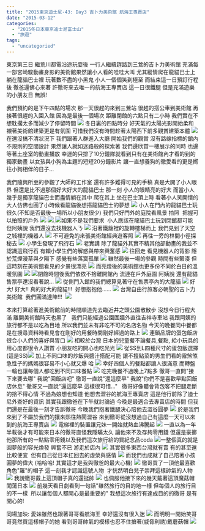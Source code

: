 ```yaml
---
title: "2015東京迪士尼-43: Day3 吉卜力美術館 航海王專賣店"
date: "2015-03-12"
categories: 
  - "2015冬日本東京迪士尼富士山"
  - "旅遊"
tags: 
  - "uncategoried"
---
```


東京第三日 繼荒川都電沿途玩耍後 一行人繼續趕路到三鶯的吉卜力美術館 充滿每一部宮崎駿動畫身影的美術館果然讓小人看的哇哇大叫 尤其縱情爬在龍貓巴士上 躺在龍貓巴士裡 玩著數不盡的小黑鬼 小人一個個笑到極至 而結束這一日預訂行程後 徹爸還佛心來著 許徹哥來去唯一的航海王專賣店 這一日很鐵腿 但是充滿遊樂的小朋友日 無誤!  

我們預約的是下午四點的場次 那一天很趕的來到三鶯站 很趕的搭公車到美術館 再接著很趕的入園入館 因為是最後一個場次 距離閉館的六點只有二小時 我們實在不想耽擱太多而減少了停留時間 [![](images/16488934706_445cf07424.jpg)](http://flickr.com/photos/33703965@N00/16488934706) 冬日裏的四點時分 好天氣的太陽光影開始柔和 襯著美術館建築更是有氛圍 可惜我們沒有時間趁著太陽西下前多觀賞建築本體 [![](images/16327214148_f39f69d963.jpg)](http://flickr.com/photos/33703965@N00/16327214148) 在還沒搞不清狀況下 我們跟著人群進入大廳 開始我們的觀賞 沒有路線指標的館內 不規則的空間設計 果然讓人就如迷路般的探索著 我們邊欣賞一樓展示的同時 也邊等著土座室的動畫播放 幸運的只排了10分鐘隊就看到只有在美術館內才看的到的獨家動畫 以女孩與小狗為主題的短短20分鐘影片 讓一直想養狗的徹愛看的更是嚮往小狗相伴的日子...

我們隨興所至的參觀了大師的工作室 還有許多難得可見的手稿 真是大開了小人眼界 但還是比不過那個好大好大的龍貓巴士 那一刻 小人的眼睛亮的好大 而當小人幾乎是獨享龍貓巴士而盡情躺在其中 爬在其上 坐在巴士頂上時 看著小人笑開懷的大人仿佛也圓了小時候看龍貓後想搭龍貓巴士的夢想 [![](images/16329023917_67492dfecf.jpg)](http://flickr.com/photos/33703965@N00/16329023917) 小人在門內的龍貓巴士玩很久(不知是否最後一場所以小朋友很少) 我們只好門外的庭院看風景 拍照  把握可以拍照的戶外 [![](images/16328668829_4b4bba4ee5.jpg)](http://flickr.com/photos/33703965@N00/16328668829) [![](images/15939860283_43ec68a0f0.jpg)](http://flickr.com/photos/33703965@N00/15939860283)[ ![](images/16558368121_38c2dd3a3a.jpg)](http://flickr.com/photos/33703965@N00/16558368121)如果不是我們要求  小人應該在龍貓巴士玩到閉館都可能 但阿姨說 我們還沒去找機器人ㄋ [![](images/16327478150_487ebfa6b5.jpg)](http://flickr.com/photos/33703965@N00/16327478150) 沿著鐵籠裡的旋轉樓梯而上 我們見到了天空之城裡的機器人 ![](images/16323495727_f4b3d4e50f.jpg) 不可避免的來張美術館經典遊客照 ![](images/16323497797_0bb66a4cf7.jpg) 再往一旁的林間小徑探秘去 [![](images/16488930366_3fca8556b8.jpg)](http://flickr.com/photos/33703965@N00/16488930366) 小學生發現了飛行石 ![](images/16328666569_1098eb7f18.jpg) 老實講 除了龍貓外其實不精其他部動畫的我並不認識這飛行石 有賴小學生們的解惑與帶來興奮感 [![](images/16513217281_526fbeeea0.jpg)](http://flickr.com/photos/33703965@N00/16513217281) 往回走 看見機器人的背影 隱於荒煙漫草與夕陽下 感覺有些落寞孤單 ![](images/16507685841_55bd1148bb.jpg) 雖然最後一場的參觀 時間有些緊湊 但這時刻在美術館看見的夕景很漂亮 ![](images/16321952090_7fff933681.jpg) 而亮燈後的美術館也更多份不同於白日的溫暖氛圍 [![](images/16372360198_ba3f182f93.jpg)](http://flickr.com/photos/33703965@N00/16372360198) [![](images/15892366584_fc32161f95.jpg)](http://flickr.com/photos/33703965@N00/15892366584)閉館時間後我們依依不捨離開館內 流連在戶外庭園 阿姨說 還有龍貓售票亭還沒看著說... ![](images/16329033497_4d06871157.jpg) 從側門入館的我們總算見著守在售票亭內的大龍貓 [![](images/16488926406_9321b1fa05.jpg)](http://flickr.com/photos/33703965@N00/16488926406) 好大! 好大!! 真的好大的龍貓!!!  好想抱抱他...... ![](images/16514942245_e1e8366807.jpg) 台灣自由行旅客必朝聖的吉卜力美術館  我們圓滿達陣!!!  [![](images/16488926206_66fb0d4066.jpg)](http://flickr.com/photos/33703965@N00/16488926206)

本來打算趁著進美術館前的時間順道先去臨近井之頭公園散散步 沒想今日行程大滿 離開美術館時天也黑了   我們只能經過公園圍牆外直往吉祥寺車站 我跟阿姨的旅行都不是以吃為目地 所以我們並未有非吃不可的名店名物 今天的晚餐同中餐都是在搜尋資料時看見會在剛好的用餐時間剛好經過的路上 ![](images/16558865852_3a9907869b.jpg) 連鎖品牌的蛋包飯店 很合小人們的喜好與胃口 [![](images/16373729169_1891dc70eb.jpg)](http://flickr.com/photos/33703965@N00/16373729169) 相較於台灣 日本的兒童餐不論餐具,餐點, 給小玩具的用心度都很令人讚賞 小朋友吃的開心也吃光光 [![](images/16372542540_16e7b4cd22.jpg)](http://flickr.com/photos/33703965@N00/16372542540) 從SS到L四種尺寸的蛋包飯選擇(這是SS)[![](images/16373717199_eeabd26055.jpg)](http://flickr.com/photos/33703965@N00/16373717199) 加上不同口味的炒飯與醬汁搭配可能 讓不擅點菜的男生們看的霧煞煞 急性子的媽媽很容易不小心就又爆 哈 [![](images/16558880792_eaa28fe076.jpg)](http://flickr.com/photos/33703965@N00/16558880792) 幸好四個人的餐點都讓人很滿意 而轉盤一輪也讓每個人都吃到不同口味餐點 ![](images/16372329928_1f62e609be.jpg) 吃完晚餐不過晚上7點多 徹哥一直問"接下來要去哪" 我說"回飯店吧" 徹哥一直說"還這麼早" 我說"你們不是喜歡早點回飯店休息" 徹哥又一直說"還這麼早 這樣很可惜..."   徹哥好像體會背包客不把腿走斷的捨不得心情 不過為娘想也知道 他想去澀谷的航海王專賣店 這是他行前除了迪士尼外查好的資訊 其實我跟徹爸在下午就討論過 今晚是最適合去專賣店的時間 但我們還是在最後一刻才告訴徹哥 今晚我們抱著鐵腿決心陪他去澀谷圓夢 ![](images/16329031737_6200c7c06e.jpg) 於是我們來到了不屬於我們的攘來熙往熱鬧澀谷 來到徹哥從沒想過自己有這麼一天可以來到的航海王專賣店 [![](images/16327201718_2e5662a15f.jpg)](http://flickr.com/photos/33703965@N00/16327201718) 電梯裡的裝置讓兄妹一開始就熱血沸騰起 ![](images/16327201538_6a4b8f6cee.jpg) 一直以為一年半載後才有可能來日本的徹哥直怪我隱瞞太久 讓他來不及存夠零用錢 但還是豪擲他那所有的一點點零用錢以及我們這次旅行給的買紀念品coda [![](images/15937407664_e3ab422693.jpg)](http://flickr.com/photos/33703965@N00/15937407664)一整個真的就是圓夢般的容光煥發 興奮不已 游走於店內 [![](images/16328660259_4445be4123.jpg)](http://flickr.com/photos/33703965@N00/16328660259) 其實很多東西台灣就有賣 有的甚至還比較便宜  但有自己從日本扛回去的虛榮與感情 ![](images/16513212011_d2dca526d6.jpg) 而我們也成就了自己陪著小孩圓夢的偉大 (哈哈哈! 其實這才是我與徹爸的最大心機) [![](images/16327203918_7032a14fba.jpg)](http://flickr.com/photos/33703965@N00/16327203918) 徹哥買了一頂他最喜歡角色"羅"的帽子 這一刻我才認識這號人物  才恍然明白兒子崇拜這樣帥氣的人物 [![](images/16373693949_02ac039f42.jpg)](http://flickr.com/photos/33703965@N00/16373693949) 我說徹哥戴上這頂帽子真的還挺帥 [![](images/16559978675_8381af34a4.jpg)](http://flickr.com/photos/33703965@N00/16559978675) 也佩服他接下來的幾天戴著這頂魔菇帽闖蕩日本 ![](images/16372506860_77008ca59b.jpg) 前幾天看日劇看到一句話"雖然旅行的目的地一樣 但每個人的旅行目的不一樣  所以讓每個人都開心是最重要的" 我想這次旅行有達成目的的徹哥 是有開心的!

同場加映: 愛妹雖然也跟著哥哥看航海王 幸好還沒有很入迷 [![](images/16327205188_cc5f58e704.jpg)](http://flickr.com/photos/33703965@N00/16327205188) 而明明一開始笑哥哥竟然買這樣帽子的她 看到哥哥帥氣的模樣也忍不住搶著(威脅利誘)戴蘑菇帽 [![](images/16533934076_170bd386a3.jpg)](http://flickr.com/photos/33703965@N00/16533934076)
